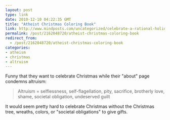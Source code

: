 ```yaml
---
layout: post
type: link
date: 2010-12-10 04:22:35 GMT
title: "Atheist Christmas Coloring Book"
link: http://www.mindposts.com/uncategorized/celebrate-a-rational-holiday-with-the-atheist-christmas-coloring-book
permalink: /post/2162048720/atheist-christmas-coloring-book
redirect_from: 
  - /post/2162048720/atheist-christmas-coloring-book
categories:
- atheism
- christmas
- altruism
---
```

Funny that they want to celebrate Christmas while their "about" page condemns altruism:
<blockquote>
Altruism = selflessness, self-flagellation, pity, sacrifice, brotherly love, shame, societal obligation, undeserved guilt</blockquote>
It would seem pretty hard to celebrate Christmas without the Christmas tree, wreaths, colors, or "societal obligations" to give gifts.